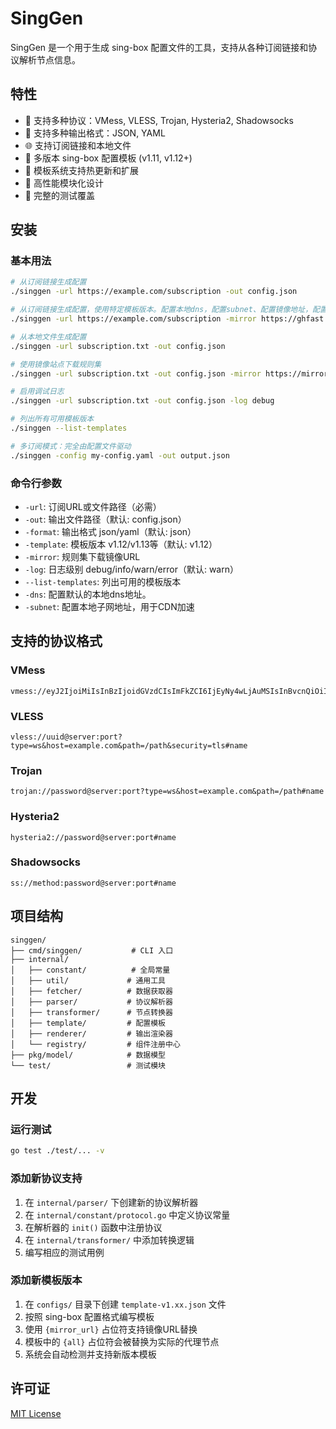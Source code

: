 # SingGen
SingGen 是一个用于生成 sing-box 配置文件的工具，支持从各种订阅链接和协议解析节点信息。

## 特性
- 🔧 支持多种协议：VMess, VLESS, Trojan, Hysteria2, Shadowsocks
- 📄 支持多种输出格式：JSON, YAML
- 🌐 支持订阅链接和本地文件
- 🎯 多版本 sing-box 配置模板 (v1.11, v1.12+)
- 🔄 模板系统支持热更新和扩展
- 🚀 高性能模块化设计
- 🧪 完整的测试覆盖

## 安装

### 基本用法

```bash
# 从订阅链接生成配置
./singgen -url https://example.com/subscription -out config.json

# 从订阅链接生成配置，使用特定模板版本。配置本地dns，配置subnet、配置镜像地址，配置文件针对的平台linux
./singgen -url https://example.com/subscription -mirror https://ghfast.top -platform linux -out config.json -template v1.13 -dns 119.119.119.119 -subnet  119.119.119.119/24

# 从本地文件生成配置
./singgen -url subscription.txt -out config.json

# 使用镜像站点下载规则集
./singgen -url subscription.txt -out config.json -mirror https://mirror.example.com

# 启用调试日志
./singgen -url subscription.txt -out config.json -log debug

# 列出所有可用模板版本
./singgen --list-templates

# 多订阅模式：完全由配置文件驱动
./singgen -config my-config.yaml -out output.json


```

### 命令行参数
- `-url`: 订阅URL或文件路径（必需）
- `-out`: 输出文件路径（默认: config.json）
- `-format`: 输出格式 json/yaml（默认: json）
- `-template`: 模板版本 v1.12/v1.13等（默认: v1.12）
- `-mirror`: 规则集下载镜像URL
- `-log`: 日志级别 debug/info/warn/error（默认: warn）
- `--list-templates`: 列出可用的模板版本
- `-dns`: 配置默认的本地dns地址。
- `-subnet`: 配置本地子网地址，用于CDN加速

## 支持的协议格式

### VMess
```
vmess://eyJ2IjoiMiIsInBzIjoidGVzdCIsImFkZCI6IjEyNy4wLjAuMSIsInBvcnQiOiI4MCIsImlkIjoiMTIzNDU2NzgiLCJhaWQiOiIwIiwibmV0IjoidGNwIiwiaG9zdCI6IiIsInBhdGgiOiIiLCJ0bHMiOiIifQ==
```

### VLESS
```
vless://uuid@server:port?type=ws&host=example.com&path=/path&security=tls#name
```

### Trojan
```
trojan://password@server:port?type=ws&host=example.com&path=/path#name
```

### Hysteria2
```
hysteria2://password@server:port#name
```

### Shadowsocks
```
ss://method:password@server:port#name
```

## 项目结构

```
singgen/
├── cmd/singgen/           # CLI 入口
├── internal/
│   ├── constant/          # 全局常量
│   ├── util/             # 通用工具
│   ├── fetcher/          # 数据获取器
│   ├── parser/           # 协议解析器
│   ├── transformer/      # 节点转换器
│   ├── template/         # 配置模板
│   ├── renderer/         # 输出渲染器
│   └── registry/         # 组件注册中心
├── pkg/model/            # 数据模型
└── test/                 # 测试模块
```

## 开发

### 运行测试

```bash
go test ./test/... -v
```

### 添加新协议支持

1. 在 `internal/parser/` 下创建新的协议解析器
2. 在 `internal/constant/protocol.go` 中定义协议常量
3. 在解析器的 `init()` 函数中注册协议
4. 在 `internal/transformer/` 中添加转换逻辑
5. 编写相应的测试用例

### 添加新模板版本

1. 在 `configs/` 目录下创建 `template-v1.xx.json` 文件
2. 按照 sing-box 配置格式编写模板
3. 使用 `{mirror_url}` 占位符支持镜像URL替换
4. 模板中的 `{all}` 占位符会被替换为实际的代理节点
5. 系统会自动检测并支持新版本模板


## 许可证
[MIT License](LICENSE)